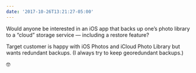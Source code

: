 ```yaml
---
date: '2017-10-26T13:21:27-05:00'
---
```

Would anyone be interested in an iOS app that backs up one’s photo library to a “cloud” storage service — including a restore feature?

Target customer is happy with iOS Photos and iCloud Photo Library but wants redundant backups. (I always try to keep georedundant backups.)

🤓
